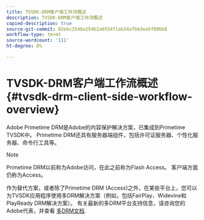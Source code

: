 ```yaml
---
title: TVSDK-DRM客户端工作流概述
description: TVSDK-DRM客户端工作流概述
copied-description: true
source-git-commit: 02ebc3548a254b2a6554f1ab34afbb3ea5f09bb8
workflow-type: tm+mt
source-wordcount: '111'
ht-degree: 0%

---
```


# TVSDK-DRM客户端工作流概述 {#tvsdk-drm-client-side-workflow-overview}

Adobe Primetime DRM是Adobe的内容保护解决方案，已集成到Primetime TVSDK中。 Primetime DRM还具有服务器端组件，包括许可证服务器、个性化服务器、命令行工具等。

>[!NOTE]
>
>Primetime DRM以前称为Adobe访问，在此之前称为Flash Access。 客户端方面仍称为Access。

作为替代方案，或者除了Primetime DRM (Access)之外，在某些平台上，您可以为TVSDK应用程序使用多DRM解决方案（例如，包括FairPlay、Widevine和PlayReady DRM解决方案）。 有关最新的多DRM平台支持信息，请咨询您的Adobe代表，并查看 [多DRM文档](../multi-drm-workflows/title-page/overview.md).
